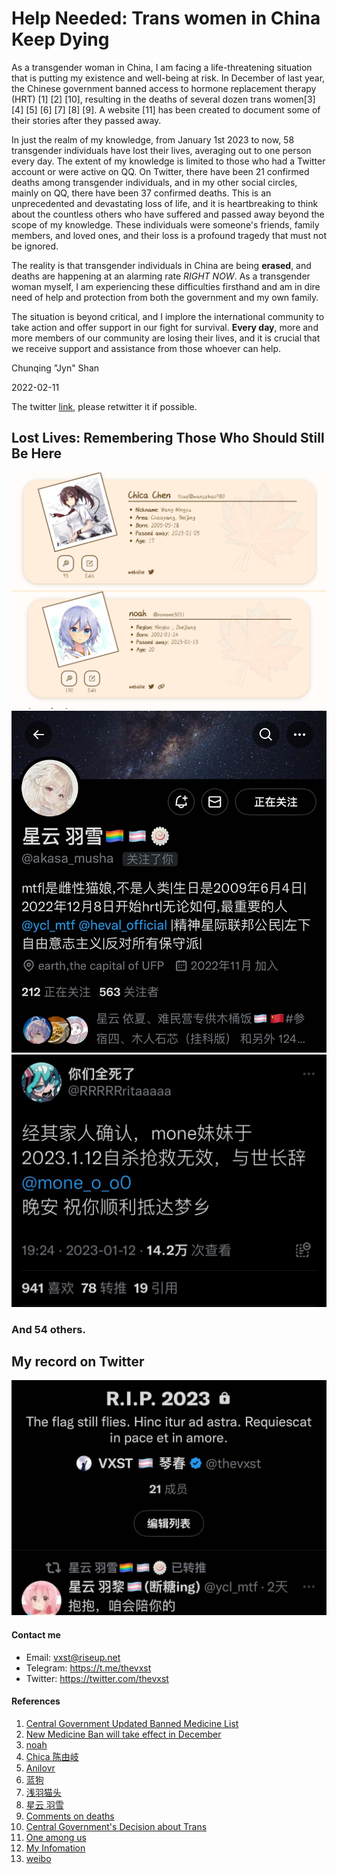 # Help Needed: Trans women in China Keep Dying

As a transgender woman in China, I am facing a life-threatening situation that is putting my existence and well-being at risk. In December of last year, the Chinese government banned access to hormone replacement therapy (HRT) [1] [2] [10], resulting in the deaths of several dozen trans women[3] [4] [5] [6] [7] [8] [9]. A website [11] has been created to document some of their stories after they passed away.

In just the realm of my knowledge, from January 1st 2023 to now, 58 transgender individuals have lost their lives, averaging out to one person every day. The extent of my knowledge is limited to those who had a Twitter account or were active on QQ. On Twitter, there have been 21 confirmed deaths among transgender individuals, and in my other social circles, mainly on QQ, there have been 37 confirmed deaths. This is an unprecedented and devastating loss of life, and it is heartbreaking to think about the countless others who have suffered and passed away beyond the scope of my knowledge. These individuals were someone's friends, family members, and loved ones, and their loss is a profound tragedy that must not be ignored.

The reality is that transgender individuals in China are being **erased**, and deaths are happening at an alarming rate *RIGHT NOW*. As a transgender woman myself, I am experiencing these difficulties firsthand and am in dire need of help and protection from both the government and my own family.

The situation is beyond critical, and I implore the international community to take action and offer support in our fight for survival. **Every day**, more and more members of our community are losing their lives, and it is crucial that we receive support and assistance from those whoever can help.

Chunqing "Jyn" Shan

2022-02-11

The twitter [link](https://twitter.com/thevxst/status/1624329417853124608), please retwitter it if possible.

## Lost Lives: Remembering Those Who Should Still Be Here


![Ningyu](people/ningyu.jpg)
![Noname3031](people/noah.jpg)
![Yuxue](people/yuxue.jpg)
![mone](people/mone.jpg)

### And 54 others.

## My record on Twitter

![Twitter](people/rip.jpg)

#### Contact me

* Email: vxst@riseup.net
* Telegram: https://t.me/thevxst
* Twitter: https://twitter.com/thevxst

#### References

 1. [Central Government Updated Banned Medicine List](https://www.suzhou.gov.cn/szsrmzf/zdlyscgzbz/202212/9721c24858c94231911b31de47f19d4d.shtml)
 2. [New Medicine Ban will take effect in December](https://finance.sina.cn/chanjing/gdxw/2022-11-03/detail-imqmmthc3169517.d.html)
 3. [noah](https://one-among.us/profile/noname3031)
 4. [Chica 陈由岐](https://one-among.us/profile/wangzihao980)
 5. [Anilovr](https://one-among.us/profile/Anilovr)
 6. [蓝狗](https://one-among.us/profile/dogesir_)
 7. [浅羽猫头](https://one-among.us/profile/homoyamakaze)
 8. [星云 羽雪](https://twitter.com/akasa_musha)
 9. [Comments on deaths](https://twitter.com/torontobigface/status/1623969832810201088)
 10. [Central Government's Decision about Trans](https://twitter.com/Homura_Alter/status/1612584118658768896)
 11. [One among us](https://one-among.us/)
 12. [My Infomation](https://twitter.com/thevxst/status/1463063120734154758)
 13. [weibo](http://weibo.cn/)